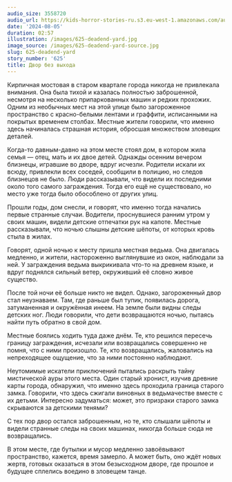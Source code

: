 ```yaml
---
audio_size: 3558720
audio_url: https://kids-horror-stories-ru.s3.eu-west-1.amazonaws.com/audio/625-deadend-yard.mp3
date: '2024-08-05'
duration: 02:57
illustration: /images/625-deadend-yard.jpg
image_source: /images/625-deadend-yard-source.jpg
slug: 625-deadend-yard
story_number: '625'
title: Двор без выхода
---
```


Кирпичная мостовая в старом квартале города никогда не привлекала внимания. Она была тихой и казалась полностью заброшенной, несмотря на несколько припаркованных машин и редких прохожих. Одним из необычных мест на этой улице было загороженное пространство с красно-белыми лентами и граффити, исписанными на покрытых временем столбах. Местные жители говорили, что именно здесь начиналась страшная история, обросшая множеством зловещих деталей.

Когда-то давным-давно на этом месте стоял дом, в котором жила семья — отец, мать и их двое детей. Однажды осенним вечером близнецы, игравшие во дворе, вдруг исчезли. Родители искали их всюду, привлекли всех соседей, сообщили в полицию, но следов близнецов не было. Люди рассказывали, что видели их последними около того самого заграждения. Тогда его ещё не существовало, но место уже тогда было обособлено от других улиц.

Прошли годы, дом снесли, и говорят, что именно тогда начались первые странные случаи. Водители, проснувшиеся ранним утром у своих машин, видели детские отпечатки рук на капоте. Местные рассказывали, что ночью слышны детские шёпоты, от которых кровь стыла в жилах.

Говорят, одной ночью к месту пришла местная ведьма. Она двигалась медленно, и жители, настороженно выглянувшие из окон, наблюдали за ней. У заграждения ведьма выкрикивала что-то на древнем языке, и вдруг поднялся сильный ветер, окруживший её словно живое существо.

После той ночи её больше никто не видел. Однако, загороженный двор стал неузнаваем. Там, где раньше был тупик, появилась дорога, затуманенная и окружённая инеем. На земле были видны следы детских ног. Люди говорили, что дети возвращаются ночью, пытаясь найти путь обратно в свой дом.

Местные боялись ходить туда даже днём. Те, кто решился пересечь границу заграждения, исчезали или возвращались совершенно не помня, что с ними произошло. Те, кто возвращались, жаловались на непреходящее ощущение, что за ними постоянно наблюдают.

Неутомимые искатели приключений пытались раскрыть тайну мистической ауры этого места. Один старый хронист, изучив древние карты города, обнаружил, что именно здесь проходила граница старого замка. Говорили, что здесь сжигали виновных в ведьмачестве вместе с их детьми. Интересно задуматься: может, это призраки старого замка скрываются за детскими тенями?

С тех пор двор остался заброшенным, но те, кто слышали шёпоты и видели странные следы на своих машинах, никогда больше сюда не возвращались.

В этом месте, где бутылки и мусор медленно завоёвывают пространство, кажется, время замерло. А может быть, оно ждёт новых жертв, готовых оказаться в этом безысходном дворе, где прошлое и будущее сплелись воедино в зловещем танце.